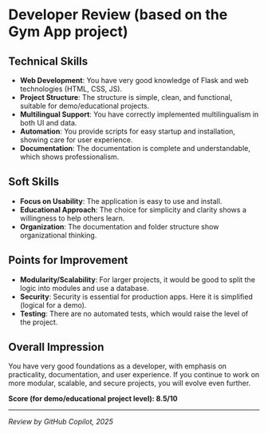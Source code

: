 # Developer Review (based on the Gym App project)

## Technical Skills
- **Web Development**: You have very good knowledge of Flask and web technologies (HTML, CSS, JS).
- **Project Structure**: The structure is simple, clean, and functional, suitable for demo/educational projects.
- **Multilingual Support**: You have correctly implemented multilingualism in both UI and data.
- **Automation**: You provide scripts for easy startup and installation, showing care for user experience.
- **Documentation**: The documentation is complete and understandable, which shows professionalism.

## Soft Skills
- **Focus on Usability**: The application is easy to use and install.
- **Educational Approach**: The choice for simplicity and clarity shows a willingness to help others learn.
- **Organization**: The documentation and folder structure show organizational thinking.

## Points for Improvement
- **Modularity/Scalability**: For larger projects, it would be good to split the logic into modules and use a database.
- **Security**: Security is essential for production apps. Here it is simplified (logical for a demo).
- **Testing**: There are no automated tests, which would raise the level of the project.

## Overall Impression
You have very good foundations as a developer, with emphasis on practicality, documentation, and user experience. If you continue to work on more modular, scalable, and secure projects, you will evolve even further.

**Score (for demo/educational project level): 8.5/10**

---

*Review by GitHub Copilot, 2025*
